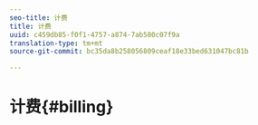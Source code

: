 ```yaml
---
seo-title: 计费
title: 计费
uuid: c459db85-f0f1-4757-a874-7ab580c07f9a
translation-type: tm+mt
source-git-commit: bc35da8b258056809ceaf18e33bed631047bc81b

---
```



# 计费{#billing}

